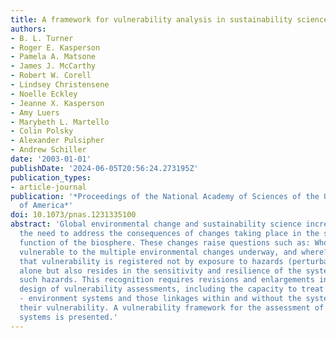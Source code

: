 ```yaml
---
title: A framework for vulnerability analysis in sustainability science
authors:
- B. L. Turner
- Roger E. Kasperson
- Pamela A. Matsone
- James J. McCarthy
- Robert W. Corell
- Lindsey Christensene
- Noelle Eckley
- Jeanne X. Kasperson
- Amy Luers
- Marybeth L. Martello
- Colin Polsky
- Alexander Pulsipher
- Andrew Schiller
date: '2003-01-01'
publishDate: '2024-06-05T20:56:24.273195Z'
publication_types:
- article-journal
publication: '*Proceedings of the National Academy of Sciences of the United States
  of America*'
doi: 10.1073/pnas.1231335100
abstract: 'Global environmental change and sustainability science increasingly recognize
  the need to address the consequences of changes taking place in the structure and
  function of the biosphere. These changes raise questions such as: Who and what are
  vulnerable to the multiple environmental changes underway, and where? Research demonstrates
  that vulnerability is registered not by exposure to hazards (perturbations and stresses)
  alone but also resides in the sensitivity and resilience of the system experiencing
  such hazards. This recognition requires revisions and enlargements in the basic
  design of vulnerability assessments, including the capacity to treat coupled human
  - environment systems and those linkages within and without the systems that affect
  their vulnerability. A vulnerability framework for the assessment of coupled human-environment
  systems is presented.'
---
```

